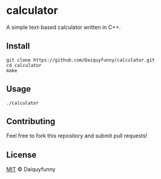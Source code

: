# calculator
A simple text-based calculator written in C++.
## Install
```
git clone https://github.com/Daiquyfunny/calculator.git
cd calculator
make
```
## Usage
```
./calculator
```
## Contributing
Feel free to fork this repository and submit pull requests!
## License
[MIT](LICENSE) © Daiquyfunny
